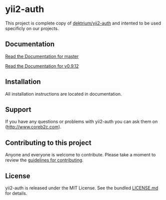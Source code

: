 # yii2-auth

This project is complete copy of [dektrium/yii2-auth](https://github.com/dektrium/yii2-auth) and intented to be used specificly on our projects.

## Documentation

[Read the Documentation for master](docs/README.md)

[Read the Documentation for v0.9.12](https://github.com/coreb2c/yii2-auth/blob/0.9.12/docs/README.md)

## Installation

All installation instructions are located in documentation.

## Support

If you have any questions or problems with yii2-auth you can ask them on (http://www.coreb2c.com).

## Contributing to this project

Anyone and everyone is welcome to contribute. Please take a moment to
review the [guidelines for contributing](.github/CONTRIBUTING.md).

## License

yii2-auth is released under the MIT License. See the bundled [LICENSE.md](LICENSE.md)
for details.
